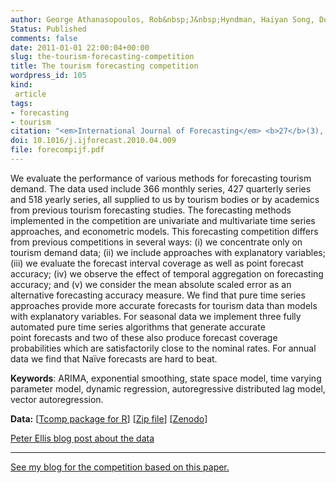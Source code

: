 ```yaml
---
author: George Athanasopoulos, Rob&nbsp;J&nbsp;Hyndman, Haiyan Song, Doris Wu
Status: Published
comments: false
date: 2011-01-01 22:00:04+00:00
slug: the-tourism-forecasting-competition
title: The tourism forecasting competition
wordpress_id: 105
kind:
 article
tags:
- forecasting
- tourism
citation: "<em>International Journal of Forecasting</em> <b>27</b>(3), 822-844"
doi: 10.1016/j.ijforecast.2010.04.009
file: forecompijf.pdf
---
```


We evaluate the performance of various methods for forecasting tourism demand. The data used include 366 monthly series, 427 quarterly series and 518 yearly series, all supplied to us by tourism bodies or by academics from previous tourism forecasting studies. The forecasting methods implemented in the competition are univariate and multivariate time series approaches, and econometric models. This forecasting competition differs from previous competitions in several ways: (i) we concentrate only on tourism demand data; (ii) we include approaches with explanatory variables; (iii) we evaluate the forecast interval coverage as well as point forecast accuracy; (iv) we observe the effect of temporal aggregation on forecasting accuracy; and (v) we consider the mean absolute scaled error as an alternative forecasting accuracy measure. We find that pure time series approaches provide more accurate forecasts for tourism data than models with explanatory variables. For seasonal data we implement three fully automated pure time series algorithms that generate accurate point forecasts and two of these also produce forecast coverage probabilities which are satisfactorily close to the nominal rates. For annual data we find that Naïve forecasts are hard to beat.

**Keywords**: ARIMA, exponential smoothing, state space model, time varying parameter model, dynamic regression, autoregressive distributed lag model, vector autoregression.

**Data:** [[Tcomp package for R](https://cran.r-project.org/package=Tcomp)] [[Zip file](https://robjhyndman.com/data/27-3-Athanasopoulos1.zip)] [[Zenodo](https://zenodo.org/communities/forecasting/search?q=tourism)]

[Peter Ellis blog post about the data](http://ellisp.github.io/blog/2016/10/19/Tcomp)



* * *



[See my blog for the competition based on this paper.](/hyndsight/tourism-forecasting-competition/)
